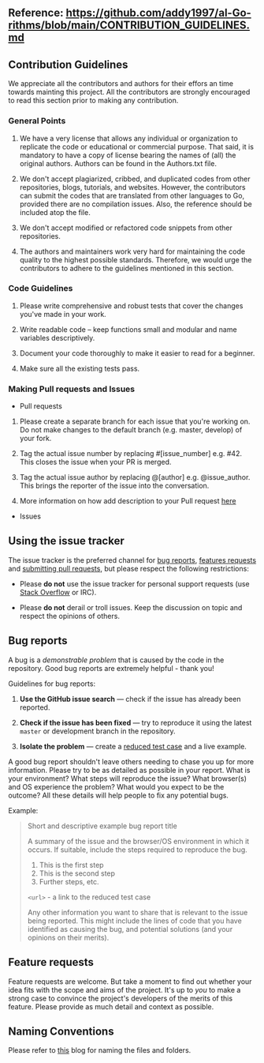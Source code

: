 ## Reference: https://github.com/addy1997/al-Go-rithms/blob/main/CONTRIBUTION_GUIDELINES.md
## Contribution Guidelines

We appreciate all the contributors and authors for their effors an time towards mainting this project. All the contributors are strongly encouraged to read this section prior to making any contribution. 

### General Points

1. We have a very license that allows any individual or organization to replicate the code or educational or commercial purpose. That said, it is mandatory to have a copy of license bearing the names of (all) the original authors. Authors can be found in the Authors.txt file.

2. We don't accept plagiarized, cribbed, and duplicated codes from other repositories, blogs, tutorials, and websites. However, the contributors can submit the codes that are translated from other languages to Go, provided there are no compilation issues. Also, the reference should be included atop the file. 

3. We don't accept modified or refactored code snippets from other repositories. 

4. The authors and maintainers work very hard for maintaining the code quality to the highest possible standards. Therefore, we would urge the contributors to adhere to the guidelines mentioned in this section. 

### Code Guidelines

1. Please write comprehensive and robust tests that cover the changes you've made in your work.

2. Write readable code – keep functions small and modular and name variables descriptively.

3. Document your code thoroughly to make it easier to read for a beginner. 

4. Make sure all the existing tests pass.

### Making Pull requests and Issues

* Pull requests

1. Please create a separate branch for each issue that you're working on. Do not make changes to the default branch (e.g. master, develop) of your fork.

2. Tag the actual issue number by replacing #[issue_number] e.g. #42. This closes the issue when your PR is merged. 

3. Tag the actual issue author by replacing @[author] e.g. @issue_author. This brings the reporter of the issue into the conversation. 

4. More information on how add description to your Pull request [here](https://opensource.creativecommons.org/contributing-code/pr-guidelines/populated_pr.png)

* Issues

## Using the issue tracker

The issue tracker is the preferred channel for [bug reports](#bugs),
[features requests](#features) and [submitting pull
requests](#pull-requests), but please respect the following restrictions:

* Please **do not** use the issue tracker for personal support requests (use
  [Stack Overflow](http://stackoverflow.com) or IRC).

* Please **do not** derail or troll issues. Keep the discussion on topic and
  respect the opinions of others.


<a name="bugs"></a>

## Bug reports

A bug is a _demonstrable problem_ that is caused by the code in the repository.
Good bug reports are extremely helpful - thank you!

Guidelines for bug reports:

1. **Use the GitHub issue search** &mdash; check if the issue has already been
   reported.

2. **Check if the issue has been fixed** &mdash; try to reproduce it using the
   latest `master` or development branch in the repository.

3. **Isolate the problem** &mdash; create a [reduced test
   case](http://css-tricks.com/reduced-test-cases/) and a live example.

A good bug report shouldn't leave others needing to chase you up for more
information. Please try to be as detailed as possible in your report. What is
your environment? What steps will reproduce the issue? What browser(s) and OS
experience the problem? What would you expect to be the outcome? All these
details will help people to fix any potential bugs.

Example:

> Short and descriptive example bug report title
>
> A summary of the issue and the browser/OS environment in which it occurs. If
> suitable, include the steps required to reproduce the bug.
>
> 1. This is the first step
> 2. This is the second step
> 3. Further steps, etc.
>
> `<url>` - a link to the reduced test case
>
> Any other information you want to share that is relevant to the issue being
> reported. This might include the lines of code that you have identified as
> causing the bug, and potential solutions (and your opinions on their
> merits).


<a name="features"></a>
## Feature requests

Feature requests are welcome. But take a moment to find out whether your idea
fits with the scope and aims of the project. It's up to *you* to make a strong
case to convince the project's developers of the merits of this feature. Please
provide as much detail and context as possible.


## Naming Conventions

Please refer to [this](https://betterprogramming.pub/naming-conventions-in-go-short-but-descriptive-1fa7c6d2f32a) blog for naming the files and folders.